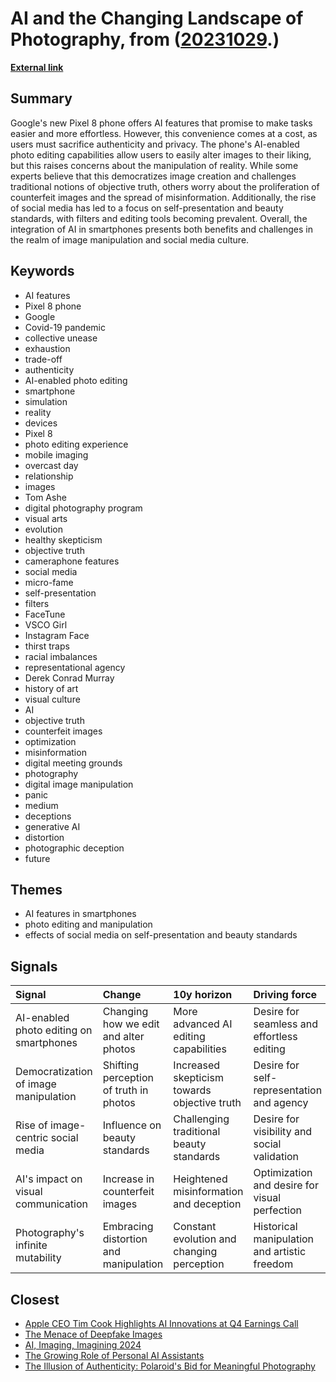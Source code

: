# __AI and the Changing Landscape of Photography__, from ([20231029](https://kghosh.substack.com/p/20231029).)

__[External link](https://www.wired.com/story/google-pixel-8-artificial-intelligence-photos/)__



## Summary

Google's new Pixel 8 phone offers AI features that promise to make tasks easier and more effortless. However, this convenience comes at a cost, as users must sacrifice authenticity and privacy. The phone's AI-enabled photo editing capabilities allow users to easily alter images to their liking, but this raises concerns about the manipulation of reality. While some experts believe that this democratizes image creation and challenges traditional notions of objective truth, others worry about the proliferation of counterfeit images and the spread of misinformation. Additionally, the rise of social media has led to a focus on self-presentation and beauty standards, with filters and editing tools becoming prevalent. Overall, the integration of AI in smartphones presents both benefits and challenges in the realm of image manipulation and social media culture.

## Keywords

* AI features
* Pixel 8 phone
* Google
* Covid-19 pandemic
* collective unease
* exhaustion
* trade-off
* authenticity
* AI-enabled photo editing
* smartphone
* simulation
* reality
* devices
* Pixel 8
* photo editing experience
* mobile imaging
* overcast day
* relationship
* images
* Tom Ashe
* digital photography program
* visual arts
* evolution
* healthy skepticism
* objective truth
* cameraphone features
* social media
* micro-fame
* self-presentation
* filters
* FaceTune
* VSCO Girl
* Instagram Face
* thirst traps
* racial imbalances
* representational agency
* Derek Conrad Murray
* history of art
* visual culture
* AI
* objective truth
* counterfeit images
* optimization
* misinformation
* digital meeting grounds
* photography
* digital image manipulation
* panic
* medium
* deceptions
* generative AI
* distortion
* photographic deception
* future

## Themes

* AI features in smartphones
* photo editing and manipulation
* effects of social media on self-presentation and beauty standards

## Signals

| Signal                                  | Change                                 | 10y horizon                                  | Driving force                                 |
|:----------------------------------------|:---------------------------------------|:---------------------------------------------|:----------------------------------------------|
| AI-enabled photo editing on smartphones | Changing how we edit and alter photos  | More advanced AI editing capabilities        | Desire for seamless and effortless editing    |
| Democratization of image manipulation   | Shifting perception of truth in photos | Increased skepticism towards objective truth | Desire for self-representation and agency     |
| Rise of image-centric social media      | Influence on beauty standards          | Challenging traditional beauty standards     | Desire for visibility and social validation   |
| AI's impact on visual communication     | Increase in counterfeit images         | Heightened misinformation and deception      | Optimization and desire for visual perfection |
| Photography's infinite mutability       | Embracing distortion and manipulation  | Constant evolution and changing perception   | Historical manipulation and artistic freedom  |

## Closest

* [Apple CEO Tim Cook Highlights AI Innovations at Q4 Earnings Call](ea69e4f0817d3b814cde232ed2e163fe)
* [The Menace of Deepfake Images](14889902198ab8b6f7991b108f6ebb02)
* [AI, Imaging, Imagining 2024](de89ae90257007a4fbb1a5c7a7dc82a5)
* [The Growing Role of Personal AI Assistants](f6a4f1f9e66f99bd101dee7d6a800855)
* [The Illusion of Authenticity: Polaroid's Bid for Meaningful Photography](ba6b48e83806da532c7578d24e914455)